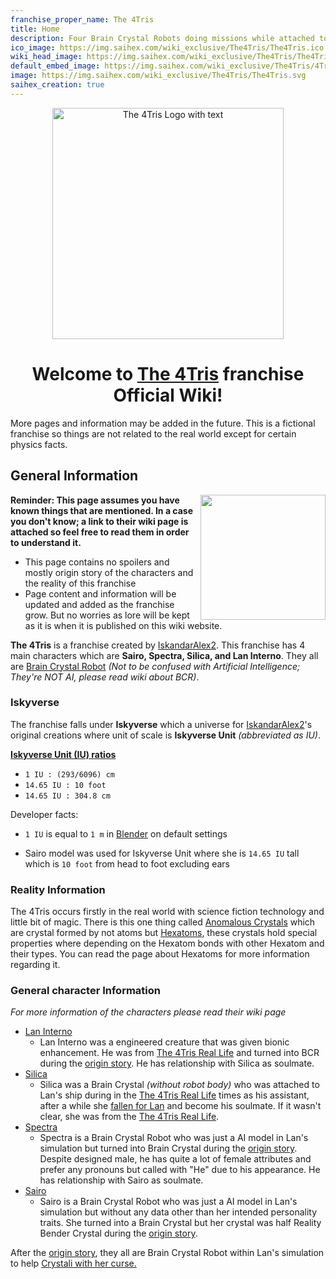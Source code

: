 ```yaml
---
franchise_proper_name: The 4Tris
title: Home
description: Four Brain Crystal Robots doing missions while attached to a reality bending simulation to save the world.
ico_image: https://img.saihex.com/wiki_exclusive/The4Tris/The4Tris.ico
wiki_head_image: https://img.saihex.com/wiki_exclusive/The4Tris/The4Tris_Cover_Text.svg
default_embed_image: https://img.saihex.com/wiki_exclusive/The4Tris/4TrisCover.png?downscale=m
image: https://img.saihex.com/wiki_exclusive/The4Tris/The4Tris.svg
saihex_creation: true
---
```


<p align="center">
  <img src="https://img.saihex.com/wiki_exclusive/The4Tris/The4Tris_Cover_Text.svg" alt="The 4Tris Logo with text" width="370">
</p>

<h1 align="center">
  Welcome to <u>The 4Tris</u> franchise Official Wiki!
</h1>
<p class="warning_box">More pages and information may be added in the future. This is a fictional franchise so things are not related to the real world except for certain physics facts.</p>

## General Information

<img align="right" width="200" src="https://img.saihex.com/wiki_exclusive/The4Tris/4TrisCover.png?downscale=m">

**Reminder: This page assumes you have known things that are mentioned. In a case you don't know; a link to their wiki page is attached so feel free to read them in order to understand it.**

<disc>
  <ul>
    <li>This page contains no spoilers and mostly origin story of the characters and the reality of this franchise</li>
    <li>Page content and information will be updated and added as the franchise grow. But no worries as lore will be kept as it is when it is published on this wiki website.</li>
  </ul>
</disc>

**The 4Tris** is a franchise created by [IskandarAlex2](https://github.com/IskandarAlex2). This franchise has 4 main characters which are **Sairo, Spectra, Silica, and Lan Interno**. They all are [Brain Crystal Robot](The4Tris/logic/Brain_Crystal#brain-crystal-robot)  *(Not to be confused with Artificial Intelligence; They're NOT AI, please read wiki about BCR)*.

### Iskyverse
The franchise falls under **Iskyverse** which a universe for [IskandarAlex2](https://github.com/IskandarAlex2)'s original creations where unit of scale is **Iskyverse Unit** *(abbreviated as IU)*. 

<u>**Iskyverse Unit (IU) ratios**</u>
- `1 IU : (293/6096) cm`
- `14.65 IU : 10 foot`
- `14.65 IU : 304.8 cm`

Developer facts:

- `1 IU` is equal to `1 m` in [Blender](https://www.blender.org/) on default settings

- Sairo model was used for Iskyverse Unit where she is `14.65 IU` tall which is `10 foot` from head to foot excluding ears

### Reality Information
The 4Tris occurs firstly in the real world with science fiction technology and little bit of magic. There is this one thing called [Anomalous Crystals](The4Tris/logic/Hexatom) which are crystal formed by not atoms but [Hexatoms](The4Tris/logic/Hexatom), these crystals hold special properties where depending on the Hexatom bonds with other Hexatom and their types. You can read the page about Hexatoms for more information regarding it.

### General character Information
*For more information of the characters please read their wiki page*
- [Lan Interno](The4Tris/Characters/Lan_Interno)
  - Lan Interno was a engineered creature that was given bionic enhancement. He was from [The 4Tris Real Life](The4Tris/Dimensions/real_life) and turned into BCR during the [origin story](The4Tris/Dimensions/the_simulation#origin-story). He has relationship with Silica as soulmate.
- [Silica](The4Tris/Characters/Silica)
  - Silica was a Brain Crystal *(without robot body)* who was attached to Lan's ship during in the [The 4Tris Real Life](The4Tris/Dimensions/real_life) times as his assistant, after a while she [fallen for Lan](The4Tris/Dimensions/real_life#lan-meeting-silica) and become his soulmate. If it wasn't clear, she was from the [The 4Tris Real Life](The4Tris/Dimensions/real_life).
- [Spectra](The4Tris/Characters/Spectra)
  - Spectra is a Brain Crystal Robot who was just a AI model in Lan's simulation but turned into Brain Crystal during the [origin story](The4Tris/Dimensions/the_simulation#origin-story). Despite designed male, he has quite a lot of female attributes and prefer any pronouns but called with "He" due to his appearance. He has relationship with Sairo as soulmate.
- [Sairo](The4Tris/Characters/Sairo)
  - Sairo is a Brain Crystal Robot who was just a AI model in Lan's simulation but without any data other than her intended personality traits. She turned into a Brain Crystal but her crystal was half Reality Bender Crystal during the [origin story](The4Tris/Dimensions/the_simulation#origin-story).

After the [origin story](The4Tris/Dimensions/the_simulation#origin-story), they all are Brain Crystal Robot within Lan's simulation to help [Crystali with her curse.](The4Tris/Dimensions/the_simulation#crystali-and-her-curse)